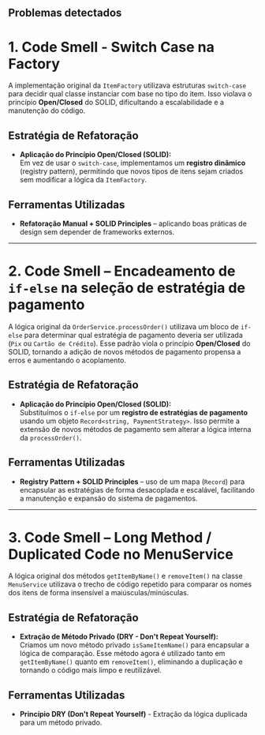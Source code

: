 ## Problemas detectados

# 1. **Code Smell - Switch Case na Factory**  
   A implementação original da `ItemFactory` utilizava estruturas `switch-case` para decidir qual classe instanciar com base no tipo do item. Isso violava o princípio **Open/Closed** do SOLID, dificultando a escalabilidade e a manutenção do código.

## Estratégia de Refatoração

- **Aplicação do Princípio Open/Closed (SOLID):**  
  Em vez de usar o `switch-case`, implementamos um **registro dinâmico** (registry pattern), permitindo que novos tipos de itens sejam criados sem modificar a lógica da `ItemFactory`.

## Ferramentas Utilizadas

- **Refatoração Manual + SOLID Principles** – aplicando boas práticas de design sem depender de frameworks externos.

---
# 2. **Code Smell – Encadeamento de `if-else` na seleção de estratégia de pagamento**  
   A lógica original da `OrderService.processOrder()` utilizava um bloco de `if-else` para determinar qual estratégia de pagamento deveria ser utilizada (`Pix` ou `Cartão de Crédito`). Esse padrão viola o princípio **Open/Closed** do SOLID, tornando a adição de novos métodos de pagamento propensa a erros e aumentando o acoplamento.

## Estratégia de Refatoração

- **Aplicação do Princípio Open/Closed (SOLID):**  
  Substituímos o `if-else` por um **registro de estratégias de pagamento** usando um objeto `Record<string, PaymentStrategy>`. Isso permite a extensão de novos métodos de pagamento sem alterar a lógica interna da `processOrder()`.

## Ferramentas Utilizadas

- **Registry Pattern + SOLID Principles** – uso de um mapa (`Record`) para encapsular as estratégias de forma desacoplada e escalável, facilitando a manutenção e expansão do sistema de pagamentos.

---
# 3. **Code Smell – Long Method / Duplicated Code no MenuService**  
   A lógica original dos métodos `getItemByName()` e `removeItem()` na classe `MenuService` utilizava o trecho de código repetido para comparar os nomes dos itens de forma insensível a maiúsculas/minúsculas.

## Estratégia de Refatoração

- **Extração de Método Privado (DRY - Don't Repeat Yourself):**  
  Criamos um novo método privado `isSameItemName()` para encapsular a lógica de comparação. Esse método agora é utilizado tanto em `getItemByName()` quanto em `removeItem()`, eliminando a duplicação e tornando o código mais limpo e reutilizável.

## Ferramentas Utilizadas

- **Princípio DRY (Don't Repeat Yourself)** - Extração da lógica duplicada para um método privado.
